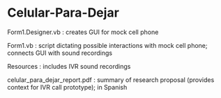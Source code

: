 # Celular-Para-Dejar

Form1.Designer.vb : creates GUI for mock cell phone

Form1.vb : script dictating possible interactions with mock cell phone; connects GUI with sound recordings

Resources : includes IVR sound recordings

celular_para_dejar_report.pdf : summary of research proposal (provides context for IVR call prototype); in Spanish
